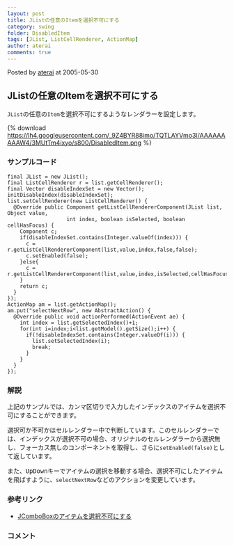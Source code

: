 ```yaml
---
layout: post
title: JListの任意のItemを選択不可にする
category: swing
folder: DisabledItem
tags: [JList, ListCellRenderer, ActionMap]
author: aterai
comments: true
---
```


Posted by [aterai](http://terai.xrea.jp/aterai.html) at 2005-05-30

## JListの任意のItemを選択不可にする
`JList`の任意の`Item`を選択不可にするようなレンダラーを設定します。

{% download https://lh4.googleusercontent.com/_9Z4BYR88imo/TQTLAYVmo3I/AAAAAAAAAW4/3MUtTm4ixyo/s800/DisabledItem.png %}

### サンプルコード
<pre class="prettyprint"><code>final JList = new JList();
final ListCellRenderer r = list.getCellRenderer();
final Vector disableIndexSet = new Vector();
initDisableIndex(disableIndexSet);
list.setCellRenderer(new ListCellRenderer() {
  @Override public Component getListCellRendererComponent(JList list, Object value,
                   int index, boolean isSelected, boolean cellHasFocus) {
    Component c;
    if(disableIndexSet.contains(Integer.valueOf(index))) {
      c = r.getListCellRendererComponent(list,value,index,false,false);
      c.setEnabled(false);
    }else{
      c = r.getListCellRendererComponent(list,value,index,isSelected,cellHasFocus);
    }
    return c;
  }
});
ActionMap am = list.getActionMap();
am.put("selectNextRow", new AbstractAction() {
  @Override public void actionPerformed(ActionEvent ae) {
    int index = list.getSelectedIndex()+1;
    for(int i=index;i&lt;list.getModel().getSize();i++) {
      if(!disableIndexSet.contains(Integer.valueOf(i))) {
        list.setSelectedIndex(i);
        break;
      }
    }
  }
});
</code></pre>

### 解説
上記のサンプルでは、カンマ区切りで入力したインデックスのアイテムを選択不可にすることができます。

選択可か不可かはセルレンダラー中で判断しています。このセルレンダラーでは、インデックスが選択不可の場合、オリジナルのセルレンダラーから選択無し、フォーカス無しのコンポーネントを取得し、さらに`setEnabled(false)`として返しています。

また、<kbd>Up</kbd><kbd>Down</kbd>キーでアイテムの選択を移動する場合、選択不可にしたアイテムを飛ばすように、`selectNextRow`などのアクションを変更しています。

### 参考リンク
- [JComboBoxのアイテムを選択不可にする](http://terai.xrea.jp/Swing/DisableItemComboBox.html)

<!-- dummy comment line for breaking list -->

### コメント
